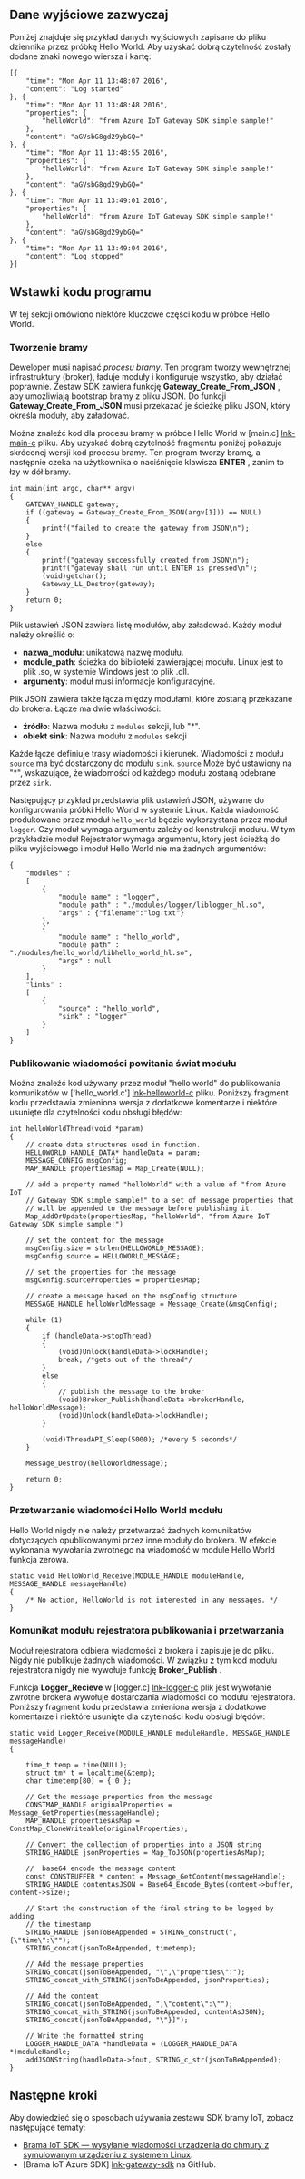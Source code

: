 ## <a name="typical-output"></a>Dane wyjściowe zazwyczaj

Poniżej znajduje się przykład danych wyjściowych zapisane do pliku dziennika przez próbkę Hello World. Aby uzyskać dobrą czytelność zostały dodane znaki nowego wiersza i kartę:

```
[{
    "time": "Mon Apr 11 13:48:07 2016",
    "content": "Log started"
}, {
    "time": "Mon Apr 11 13:48:48 2016",
    "properties": {
        "helloWorld": "from Azure IoT Gateway SDK simple sample!"
    },
    "content": "aGVsbG8gd29ybGQ="
}, {
    "time": "Mon Apr 11 13:48:55 2016",
    "properties": {
        "helloWorld": "from Azure IoT Gateway SDK simple sample!"
    },
    "content": "aGVsbG8gd29ybGQ="
}, {
    "time": "Mon Apr 11 13:49:01 2016",
    "properties": {
        "helloWorld": "from Azure IoT Gateway SDK simple sample!"
    },
    "content": "aGVsbG8gd29ybGQ="
}, {
    "time": "Mon Apr 11 13:49:04 2016",
    "content": "Log stopped"
}]
```

## <a name="code-snippets"></a>Wstawki kodu programu

W tej sekcji omówiono niektóre kluczowe części kodu w próbce Hello World.

### <a name="gateway-creation"></a>Tworzenie bramy

Deweloper musi napisać *procesu bramy*. Ten program tworzy wewnętrznej infrastruktury (broker), ładuje moduły i konfiguruje wszystko, aby działać poprawnie. Zestaw SDK zawiera funkcję **Gateway_Create_From_JSON** , aby umożliwiają bootstrap bramy z pliku JSON. Do funkcji **Gateway_Create_From_JSON** musi przekazać je ścieżkę pliku JSON, który określa moduły, aby załadować. 

Można znaleźć kod dla procesu bramy w próbce Hello World w [main.c] [ lnk-main-c] pliku. Aby uzyskać dobrą czytelność fragmentu poniżej pokazuje skróconej wersji kod procesu bramy. Ten program tworzy bramę, a następnie czeka na użytkownika o naciśnięcie klawisza **ENTER** , zanim to łzy w dół bramy. 

```
int main(int argc, char** argv)
{
    GATEWAY_HANDLE gateway;
    if ((gateway = Gateway_Create_From_JSON(argv[1])) == NULL)
    {
        printf("failed to create the gateway from JSON\n");
    }
    else
    {
        printf("gateway successfully created from JSON\n");
        printf("gateway shall run until ENTER is pressed\n");
        (void)getchar();
        Gateway_LL_Destroy(gateway);
    }
    return 0;
}
```

Plik ustawień JSON zawiera listę modułów, aby załadować. Każdy moduł należy określić o:

- **nazwa_modułu**: unikatową nazwę modułu.
- **module_path**: ścieżka do biblioteki zawierającej modułu. Linux jest to plik .so, w systemie Windows jest to plik .dll.
- **argumenty**: moduł musi informacje konfiguracyjne.

Plik JSON zawiera także łącza między modułami, które zostaną przekazane do brokera. Łącze ma dwie właściwości:
- **źródło**: Nazwa modułu z `modules` sekcji, lub "\*".
- **obiekt sink**: Nazwa modułu z `modules` sekcji

Każde łącze definiuje trasy wiadomości i kierunek. Wiadomości z modułu `source` ma być dostarczony do modułu `sink`. `source` Może być ustawiony na "\*", wskazujące, że wiadomości od każdego modułu zostaną odebrane przez `sink`.

Następujący przykład przedstawia plik ustawień JSON, używane do konfigurowania próbki Hello World w systemie Linux. Każda wiadomość produkowane przez moduł `hello_world` będzie wykorzystana przez moduł `logger`. Czy moduł wymaga argumentu zależy od konstrukcji modułu. W tym przykładzie moduł Rejestrator wymaga argumentu, który jest ścieżką do pliku wyjściowego i moduł Hello World nie ma żadnych argumentów:

```
{
    "modules" :
    [ 
        {
            "module name" : "logger",
            "module path" : "./modules/logger/liblogger_hl.so",
            "args" : {"filename":"log.txt"}
        },
        {
            "module name" : "hello_world",
            "module path" : "./modules/hello_world/libhello_world_hl.so",
            "args" : null
        }
    ],
    "links" :
    [
        {
            "source" : "hello_world",
            "sink" : "logger"
        }
    ]
}
```

### <a name="hello-world-module-message-publishing"></a>Publikowanie wiadomości powitania świat modułu

Można znaleźć kod używany przez moduł "hello world" do publikowania komunikatów w ['hello_world.c'] [ lnk-helloworld-c] pliku. Poniższy fragment kodu przedstawia zmieniona wersja z dodatkowe komentarze i niektóre usunięte dla czytelności kodu obsługi błędów:

```
int helloWorldThread(void *param)
{
    // create data structures used in function.
    HELLOWORLD_HANDLE_DATA* handleData = param;
    MESSAGE_CONFIG msgConfig;
    MAP_HANDLE propertiesMap = Map_Create(NULL);
    
    // add a property named "helloWorld" with a value of "from Azure IoT
    // Gateway SDK simple sample!" to a set of message properties that
    // will be appended to the message before publishing it. 
    Map_AddOrUpdate(propertiesMap, "helloWorld", "from Azure IoT Gateway SDK simple sample!")

    // set the content for the message
    msgConfig.size = strlen(HELLOWORLD_MESSAGE);
    msgConfig.source = HELLOWORLD_MESSAGE;

    // set the properties for the message
    msgConfig.sourceProperties = propertiesMap;
    
    // create a message based on the msgConfig structure
    MESSAGE_HANDLE helloWorldMessage = Message_Create(&msgConfig);

    while (1)
    {
        if (handleData->stopThread)
        {
            (void)Unlock(handleData->lockHandle);
            break; /*gets out of the thread*/
        }
        else
        {
            // publish the message to the broker
            (void)Broker_Publish(handleData->brokerHandle, helloWorldMessage);
            (void)Unlock(handleData->lockHandle);
        }

        (void)ThreadAPI_Sleep(5000); /*every 5 seconds*/
    }

    Message_Destroy(helloWorldMessage);

    return 0;
}
```

### <a name="hello-world-module-message-processing"></a>Przetwarzanie wiadomości Hello World modułu

Hello World nigdy nie należy przetwarzać żadnych komunikatów dotyczących opublikowanymi przez inne moduły do brokera. W efekcie wykonania wywołania zwrotnego na wiadomość w module Hello World funkcja zerowa.

```
static void HelloWorld_Receive(MODULE_HANDLE moduleHandle, MESSAGE_HANDLE messageHandle)
{
    /* No action, HelloWorld is not interested in any messages. */
}
```

### <a name="logger-module-message-publishing-and-processing"></a>Komunikat modułu rejestratora publikowania i przetwarzania

Moduł rejestratora odbiera wiadomości z brokera i zapisuje je do pliku. Nigdy nie publikuje żadnych wiadomości. W związku z tym kod modułu rejestratora nigdy nie wywołuje funkcję **Broker_Publish** .

Funkcja **Logger_Recieve** w [logger.c] [ lnk-logger-c] plik jest wywołanie zwrotne brokera wywołuje dostarczania wiadomości do modułu rejestratora. Poniższy fragment kodu przedstawia zmieniona wersja z dodatkowe komentarze i niektóre usunięte dla czytelności kodu obsługi błędów:

```
static void Logger_Receive(MODULE_HANDLE moduleHandle, MESSAGE_HANDLE messageHandle)
{

    time_t temp = time(NULL);
    struct tm* t = localtime(&temp);
    char timetemp[80] = { 0 };

    // Get the message properties from the message
    CONSTMAP_HANDLE originalProperties = Message_GetProperties(messageHandle); 
    MAP_HANDLE propertiesAsMap = ConstMap_CloneWriteable(originalProperties);

    // Convert the collection of properties into a JSON string
    STRING_HANDLE jsonProperties = Map_ToJSON(propertiesAsMap);

    //  base64 encode the message content
    const CONSTBUFFER * content = Message_GetContent(messageHandle);
    STRING_HANDLE contentAsJSON = Base64_Encode_Bytes(content->buffer, content->size);

    // Start the construction of the final string to be logged by adding
    // the timestamp
    STRING_HANDLE jsonToBeAppended = STRING_construct(",{\"time\":\"");
    STRING_concat(jsonToBeAppended, timetemp);

    // Add the message properties
    STRING_concat(jsonToBeAppended, "\",\"properties\":"); 
    STRING_concat_with_STRING(jsonToBeAppended, jsonProperties);

    // Add the content
    STRING_concat(jsonToBeAppended, ",\"content\":\"");
    STRING_concat_with_STRING(jsonToBeAppended, contentAsJSON);
    STRING_concat(jsonToBeAppended, "\"}]");

    // Write the formatted string
    LOGGER_HANDLE_DATA *handleData = (LOGGER_HANDLE_DATA *)moduleHandle;
    addJSONString(handleData->fout, STRING_c_str(jsonToBeAppended);
}
```

## <a name="next-steps"></a>Następne kroki

Aby dowiedzieć się o sposobach używania zestawu SDK bramy IoT, zobacz następujące tematy:

- [Brama IoT SDK — wysyłanie wiadomości urządzenia do chmury z symulowanym urządzeniu z systemem Linux][lnk-gateway-simulated].
- [Brama IoT Azure SDK] [ lnk-gateway-sdk] na GitHub.

<!-- Links -->
[lnk-main-c]: https://github.com/Azure/azure-iot-gateway-sdk/blob/master/samples/hello_world/src/main.c
[lnk-helloworld-c]: https://github.com/Azure/azure-iot-gateway-sdk/blob/master/modules/hello_world/src/hello_world.c
[lnk-logger-c]: https://github.com/Azure/azure-iot-gateway-sdk/blob/master/modules/logger/src/logger.c
[lnk-gateway-sdk]: https://github.com/Azure/azure-iot-gateway-sdk/
[lnk-gateway-simulated]: ../articles/iot-hub/iot-hub-linux-gateway-sdk-simulated-device.md